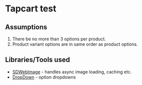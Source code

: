 # Tapcart test

## Assumptions

1. There be no more than 3 options per product.
2. Product variant options are in same order as product options.

## Libraries/Tools used

* [SDWebImage](https://github.com/SDWebImage/SDWebImage) - handles async image loading, caching etc.
* [DropDown](https://github.com/AssistoLab/DropDown) - option dropdowns
